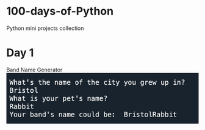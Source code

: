 # 100-days-of-Python
Python mini projects collection

<h1> Day 1 </h1>
Band Name Generator
<img src = "images/day001.png">
